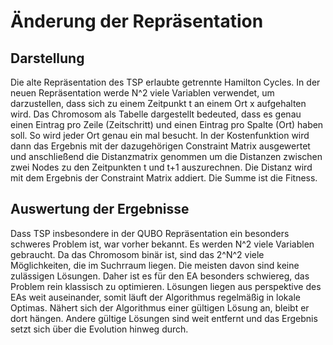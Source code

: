 # Änderung der Repräsentation

## Darstellung
Die alte Repräsentation des TSP erlaubte getrennte Hamilton Cycles. 
In der neuen Repräsentation werde N^2 viele Variablen verwendet, um 
darzustellen, dass sich zu einem Zeitpunkt t an einem Ort x aufgehalten wird.
Das Chromosom als Tabelle dargestellt bedeuted, dass es genau einen Eintrag pro 
Zeile (Zeitschritt) und einen Eintrag pro Spalte (Ort) haben soll. So wird jeder 
Ort genau ein mal besucht. In der Kostenfunktion wird dann das Ergebnis mit der 
dazugehörigen Constraint Matrix ausgewertet und anschließend die Distanzmatrix
genommen um die Distanzen zwischen zwei Nodes zu den Zeitpunkten t und t+1 auszurechnen.
Die Distanz wird mit dem Ergebnis der Constraint Matrix addiert. Die Summe ist die Fitness.

## Auswertung der Ergebnisse 
Dass TSP insbesondere in der QUBO Repräsentation ein besonders schweres Problem ist, war vorher bekannt.
Es werden N^2 viele Variablen gebraucht. Da das Chromosom binär ist, sind das 2^N^2 viele Möglichkeiten, 
die im Suchrraum liegen. Die meisten davon sind keine zulässigen Lösungen. Daher ist es für den EA besonders
schwiereg, das Problem rein klassisch zu optimieren. Lösungen liegen aus perspektive des EAs weit auseinander,
somit läuft der Algorithmus regelmäßig in lokale Optimas. Nähert sich der Algorithmus einer gültigen Lösung an,
bleibt er dort hängen. Andere gültige Lösungen sind weit entfernt und das Ergebnis setzt sich über die Evolution
hinweg durch. 

